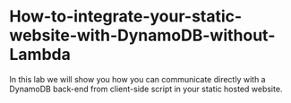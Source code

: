 # How-to-integrate-your-static-website-with-DynamoDB-without-Lambda
In this lab we will show you how you can communicate directly with a DynamoDB back-end from client-side script in your static hosted website.
